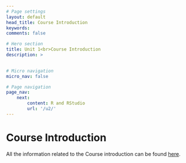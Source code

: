 ```yaml
---
# Page settings
layout: default
head_title: Course Introduction
keywords:
comments: false

# Hero section
title: Unit 1<br>Course Introduction
description: >
    

# Micro navigation
micro_nav: false

# Page navigation
page_nav:
    next:
        content: R and RStudio
        url: '/u2/'
---
```


# Course Introduction 

All the information related to the Course introduction can be found [here](https://docs.google.com/document/d/1kuDPPmrWJj74NYrWp9P-CC4vJnrmm83L6X7kML4cWsc/edit?usp=sharing). 